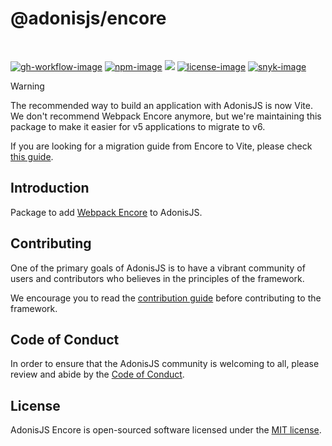 # @adonisjs/encore

<br />

[![gh-workflow-image]][gh-workflow-url] [![npm-image]][npm-url] ![][typescript-image] [![license-image]][license-url] [![snyk-image]][snyk-url]

> [!WARNING]
> The recommended way to build an application with AdonisJS is now Vite. We don't recommend Webpack Encore anymore, but we're maintaining this package to make it easier for v5 applications to migrate to v6.
>
> If you are looking for a migration guide from Encore to Vite, please check [this guide](https://v6-migration.adonisjs.com/guides/migrate-to-vite).

## Introduction
Package to add [Webpack Encore](https://symfony.com/doc/current/frontend.html) to AdonisJS.

## Contributing
One of the primary goals of AdonisJS is to have a vibrant community of users and contributors who believes in the principles of the framework.

We encourage you to read the [contribution guide](https://github.com/adonisjs/.github/blob/main/docs/CONTRIBUTING.md) before contributing to the framework.

## Code of Conduct
In order to ensure that the AdonisJS community is welcoming to all, please review and abide by the [Code of Conduct](https://github.com/adonisjs/.github/blob/main/docs/CODE_OF_CONDUCT.md).

## License
AdonisJS Encore is open-sourced software licensed under the [MIT license](LICENSE.md).

[gh-workflow-image]: https://img.shields.io/github/actions/workflow/status/adonisjs/encore/test.yml?style=for-the-badge
[gh-workflow-url]: https://github.com/adonisjs/encore/actions/workflows/test.yml "Github action"

[npm-image]: https://img.shields.io/npm/v/@adonisjs/encore/latest.svg?style=for-the-badge&logo=npm
[npm-url]: https://www.npmjs.com/package/@adonisjs/encore/v/latest "npm"

[typescript-image]: https://img.shields.io/badge/Typescript-294E80.svg?style=for-the-badge&logo=typescript

[license-url]: LICENSE.md
[license-image]: https://img.shields.io/github/license/adonisjs/encore?style=for-the-badge

[snyk-image]: https://img.shields.io/snyk/vulnerabilities/github/adonisjs/encore?label=Snyk%20Vulnerabilities&style=for-the-badge
[snyk-url]: https://snyk.io/test/github/adonisjs/encore?targetFile=package.json "snyk"
